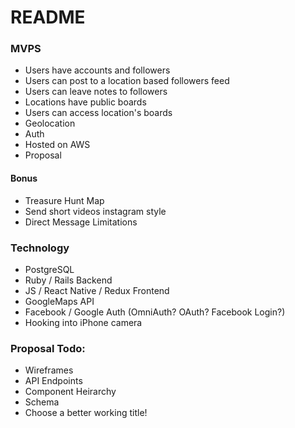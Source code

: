 # README

### MVPS
* Users have accounts and followers
* Users can post to a location based followers feed
* Users can leave notes to followers
* Locations have public boards
* Users can access location's boards
* Geolocation
* Auth
* Hosted on AWS
* Proposal
#### Bonus
* Treasure Hunt Map 
* Send short videos instagram style
* Direct Message Limitations

### Technology
* PostgreSQL
* Ruby / Rails Backend
* JS / React Native / Redux Frontend
* GoogleMaps API
* Facebook / Google Auth (OmniAuth? OAuth? Facebook Login?)
* Hooking into iPhone camera

### Proposal Todo:
* Wireframes
* API Endpoints
* Component Heirarchy
* Schema
* Choose a better working title!
